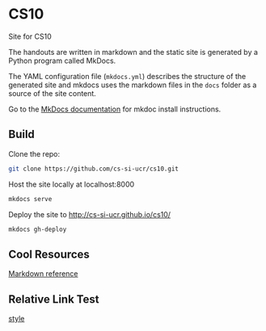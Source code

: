 # CS10
Site for CS10

The handouts are written in markdown and the static
site is generated by a Python program called MkDocs.

The YAML configuration file (`mkdocs.yml`) describes the 
structure of the generated site and mkdocs uses the 
markdown files in the `docs` folder as a source of the 
site content.

Go to the [MkDocs documentation](http://www.mkdocs.org/) for mkdoc install instructions.

Build
-----
Clone the repo:
```sh
git clone https://github.com/cs-si-ucr/cs10.git
```

Host the site locally at localhost:8000
```sh
mkdocs serve
```

Deploy the site to http://cs-si-ucr.github.io/cs10/
```sh
mkdocs gh-deploy
```

Cool Resources
--------------
[Markdown reference](https://github.com/adam-p/markdown-here/wiki/Markdown-Cheatsheet)


Relative Link Test
---

[style](./style.md)

